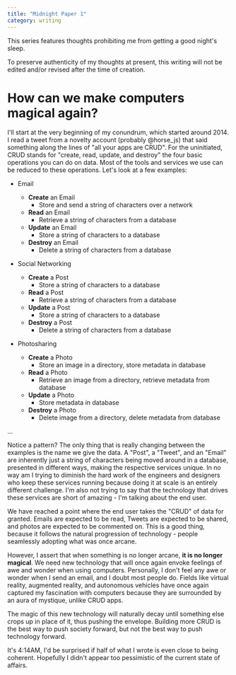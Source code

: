 ```yaml
---
title: "Midnight Paper 1"
category: writing
---
```


This series features thoughts prohibiting me from getting a good night's sleep.

To preserve authenticity of my thoughts at present, this writing will not be edited and/or revised after the time of creation.

# How can we make computers magical again?

I'll start at the very beginning of my conundrum, which started around 2014. I read a tweet from a novelty account (probably @horse_js) that said something along the lines of "all your apps are CRUD". For the uninitiated, CRUD stands for "create, read, update, and destroy" the four basic operations you can do on data. Most of the tools and services we use can be reduced to these operations. Let's look at a few examples:

- Email
	- **Create** an Email
		- Store and send a string of characters over a network
	- **Read** an Email
		- Retrieve a string of characters from a database
	- **Update** an Email
		- Store a string of characters to a database
	- **Destroy** an Email
		- Delete a string of characters from a database

- Social Networking
	- **Create** a Post
		- Store a string of characters to a database
	- **Read** a Post
		- Retrieve a string of characters from a database
	- **Update** a Post
		- Store a string of characters to a database
	- **Destroy** a Post
		- Delete a string of characters from a database

- Photosharing
	- **Create** a Photo
		- Store an image in a directory, store metadata in database
	- **Read** a Photo
		- Retrieve an image from a directory, retrieve metadata from database
	- **Update** a Photo
		- Store metadata in database
	- **Destroy** a Photo
		- Delete image from a directory, delete metadata from database

...

Notice a pattern? The only thing that is really changing between the examples is the name we give the data. A "Post", a "Tweet", and an "Email" are inherently just a string of characters being moved around in a database, presented in different ways, making the respective services unique. In no way am I trying to diminish the hard work of the engineers and designers who keep these services running because doing it at scale is an entirely different challenge. I'm also not trying to say that the technology that drives these services are short of amazing - I'm talking about the end user.

We have reached a point where the end user takes the "CRUD" of data for granted. Emails are expected to be read, Tweets are expected to be shared, and photos are expected to be commented on. This is a good thing, because it follows the natural progression of technology - people seamlessly adopting what was once arcane.

However, I assert that when something is no longer arcane, **it is no longer magical**. We need new technology that will once again envoke feelings of awe and wonder when using computers. Personally, I don't feel any awe or wonder when I send an email, and I doubt most people do. Fields like virtual reality, augmented reality, and autonomous vehicles have once again captured my fascination with computers because they are surrounded by an aura of mystique, unlike CRUD apps.

The magic of this new technology will naturally decay until something else crops up in place of it, thus pushing the envelope. Building more CRUD is the best way to push society forward, but not the best way to push technology forward.

It's 4:14AM, I'd be surprised if half of what I wrote is even close to being coherent. Hopefully I didn't appear too pessimistic of the current state of affairs.